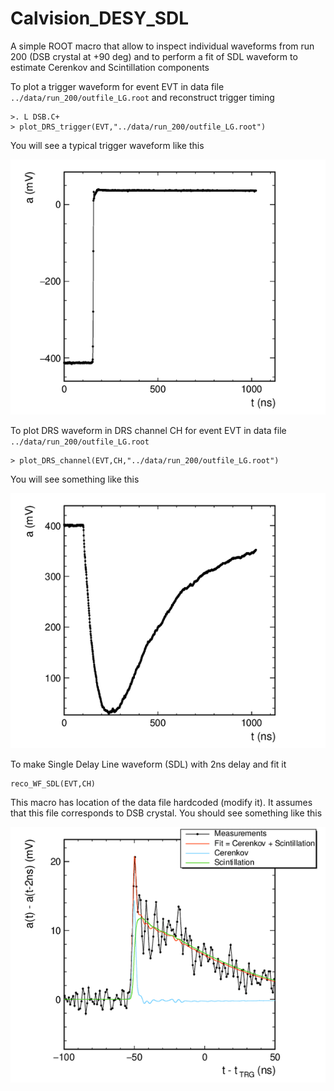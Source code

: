 # Calvision_DESY_SDL

A simple ROOT macro that allow to inspect individual waveforms from run 200 (DSB crystal at +90 deg) and to perform a  fit of SDL waveform to estimate Cerenkov and Scintillation components

To plot a trigger waveform for event EVT in data file  ```../data/run_200/outfile_LG.root```  and reconstruct trigger timing
```
>. L DSB.C+
> plot_DRS_trigger(EVT,"../data/run_200/outfile_LG.root")
```
You will see a typical trigger waveform like this

![Trigger WF](/241026_02.png)

To plot DRS waveform in DRS channel CH for event EVT in data file  ```../data/run_200/outfile_LG.root```
```
> plot_DRS_channel(EVT,CH,"../data/run_200/outfile_LG.root")
```
You will see something like this

![Channel WF](/241026_01.png)


To make Single Delay Line waveform (SDL) with 2ns delay and fit it 
```
reco_WF_SDL(EVT,CH)
```
This macro has location of the data file hardcoded (modify it). It assumes that this file corresponds to DSB crystal.
You should see something like this

![Fit SDL](/241026_03.png)
